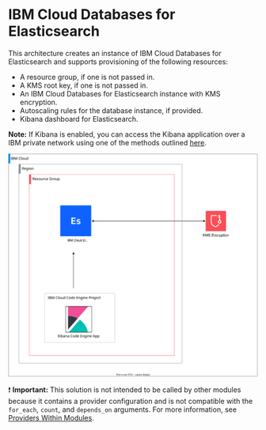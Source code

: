 # IBM Cloud Databases for Elasticsearch

This architecture creates an instance of IBM Cloud Databases for Elasticsearch and supports provisioning of the following resources:

- A resource group, if one is not passed in.
- A KMS root key, if one is not passed in.
- An IBM Cloud Databases for Elasticsearch instance with KMS encryption.
- Autoscaling rules for the database instance, if provided.
- Kibana dashboard for Elasticsearch.

**Note:** If Kibana is enabled, you can access the Kibana application over a IBM private network using one of the methods outlined [here](https://cloud.ibm.com/docs/private-connectivity?topic=private-connectivity-connect-privately-ibm-cloud).

![fscloud-elastic-search](../../reference-architecture/deployable-architecture-elasticsearch.svg)

:exclamation: **Important:** This solution is not intended to be called by other modules because it contains a provider configuration and is not compatible with the `for_each`, `count`, and `depends_on` arguments. For more information, see [Providers Within Modules](https://developer.hashicorp.com/terraform/language/modules/develop/providers).
